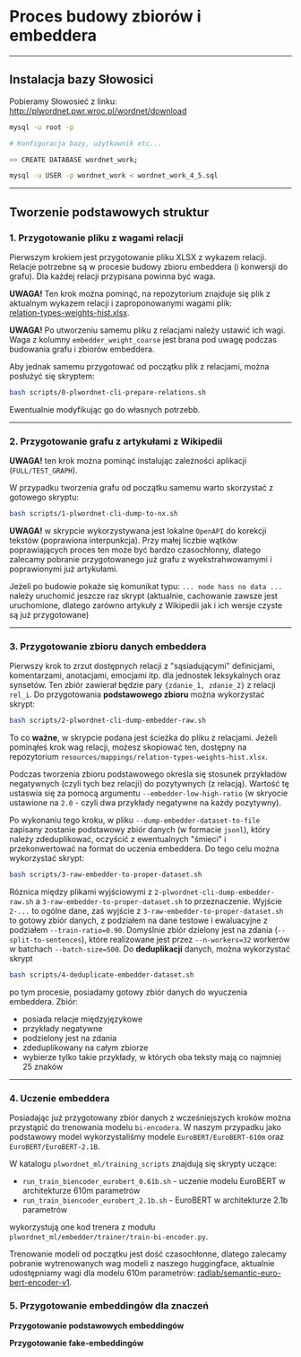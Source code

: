# Proces budowy zbiorów i embeddera

---

## Instalacja bazy Słowosici

Pobieramy Słowosieć z linku: http://plwordnet.pwr.wroc.pl/wordnet/download

```bash
mysql -u root -p

# Konfiguracja bazy, użytkownik etc...

>> CREATE DATABASE wordnet_work;

mysql -u USER -p wordnet_work < wordnet_work_4_5.sql
```

---

## Tworzenie podstawowych struktur

### 1. Przygotowanie pliku z wagami relacji

Pierwszym krokiem jest przygotowanie pliku XLSX z wykazem relacji.  Relacje potrzebne są w procesie 
budowy zbioru embeddera (i konwersji do grafu). Dla każdej relacji przypisana powinna być waga.

**UWAGA!** Ten krok można pominąć, na repozytorium znajduje się plik z aktualnym wykazem relacji
i zaproponowanymi wagami plik:  
[relation-types-weights-hist.xlsx](resources/mappings/relation-types-weights-hist.xlsx).

**UWAGA!** Po utworzeniu samemu pliku z relacjami należy ustawić ich wagi. Waga z kolumny 
`embedder_weight_coarse` jest brana pod uwagę podczas budowania grafu i zbiorów embeddera.

Aby jednak samemu przygotować od początku plik z relacjami, można posłużyć się skryptem:

```bash 
bash scripts/0-plwordnet-cli-prepare-relations.sh
```
Ewentualnie modyfikując go do własnych potrzebb.

---

### 2. Przygotowanie grafu z artykułami z Wikipedii

**UWAGA!** ten krok można pominąć instalując zależności aplikacji (`FULL/TEST_GRAPH`).

W przypadku tworzenia grafu od początku samemu warto skorzystać z gotowego skryptu:

```bash
bash scripts/1-plwordnet-cli-dump-to-nx.sh
```

**UWAGA!** w skrypcie wykorzystywana jest lokalne `OpenAPI` do korekcji tekstów (poprawiona interpunkcja).
Przy małej liczbie wątków poprawiających proces ten może być bardzo czasochłonny, dlatego zalecamy
pobranie przygotowanego już grafu z wyekstrahwowamymi i poprawionymi już artykułami.

Jeżeli po budowie pokaże się komunikat typu: `... node hass no data ...`
należy uruchomić jeszcze raz skrypt (aktualnie, cachowanie zawsze jest uruchomione, dlatego zarówno
artykuły z Wikipedii jak i ich wersje czyste są już przygotowane)

---

### 3. Przygotowanie zbioru danych embeddera

Pierwszy krok to zrzut dostępnych relacji z "sąsiadującymi" definicjami, komentarzami,
anotacjami, emocjami itp. dla jednostek leksykalnych oraz synsetów. Ten zbiór zawierał będzie
pary `{zdanie_1, zdanie_2}` z relacji `rel_i`. Do przygotowania **podstawowego zbioru** 
można wykorzystać skrypt:
```bash
bash scripts/2-plwordnet-cli-dump-embedder-raw.sh
```

To co **ważne**, w skrypcie podana jest ścieżka do pliku z relacjami. Jeżeli pominąłeś krok 
 wag relacji, możesz skopiować ten, dostępny na repozytorium 
`resources/mappings/relation-types-weights-hist.xlsx`.

Podczas tworzenia zbioru podstawowego określa się stosunek przykładów negatywnych (czyli tych bez relacji)
do pozytywnych (z relacją). Wartość tę ustaswia się za pomocą argumentu `--embedder-low-high-ratio`
(w skryocie ustawione na `2.0` - czyli dwa przykłady negatywne na każdy pozytywny).

Po wykonaniu tego kroku, w pliku `--dump-embedder-dataset-to-file` zapisany zostanie podstawowy
zbiór danych (w formacie `jsonl`), który należy zdeduplikować, oczyścić z ewentualnych "śmieci" 
i przekonwertować na format do uczenia embeddera. Do tego celu można wykorzystać skrypt:

```bash
bash scripts/3-raw-embedder-to-proper-dataset.sh
```

Róznica między plikami wyjściowymi z `2-plwordnet-cli-dump-embedder-raw.sh`
a `3-raw-embedder-to-proper-dataset.sh` to przeznaczenie. Wyjście `2-...` to ogólne dane,
zaś wyjście z `3-raw-embedder-to-proper-dataset.sh` to gotowy zbiór danych, 
z podziałem na dane testowe i ewaluacyjne z podziałem `--train-ratio=0.90`.
Domyślnie zbiór dzielony jest na zdania (`--split-to-sentences`), które realizowane jest
przez `--n-workers=32` workerów w batchach `--batch-size=500`. Do **deduplikacji** danych,
można wykorzystać skrypt

```bash
bash scripts/4-deduplicate-embedder-dataset.sh
```
po tym procesie, posiadamy gotowy zbiór danych do wyuczenia embeddera. Zbiór:
 - posiada relacje międzyjęzykowe
 - przykłady negatywne
 - podzielony jest na zdania
 - zdeduplikowany na całym zbiorze
 - wybierze tylko takie przykłady, w których oba teksty mają co najmniej 25 znaków

---

### 4. Uczenie embeddera

Posiadając już przygotowany zbiór danych z wcześniejszych kroków można przystąpić
do trenowania modelu `bi-encodera`. W naszym przypadku jako podstawowy model
wykorzystaliśmy modele `EuroBERT/EuroBERT-610m` oraz `EuroBERT/EuroBERT-2.1B`. 

W katalogu `plwordnet_ml/training_scripts` znajdują się skrypty uczące:

 - `run_train_biencoder_eurobert_0.61b.sh` - uczenie modelu EuroBERT w architekturze 610m parametrów
 - `run_train_biencoder_eurobert_2.1b.sh` - EuroBERT w architekturze 2.1b parametrów

wykorzystują one kod trenera z modułu `plwordnet_ml/embedder/trainer/train-bi-encoder.py`.

Trenowanie modeli od początku jest dość czasochłonne, dlatego zalecamy pobranie
wytrenowanych wag modeli z naszego huggingface, aktualnie udostępniamy wagi dla modelu 610m parametrów:
[radlab/semantic-euro-bert-encoder-v1](https://huggingface.co/radlab/semantic-euro-bert-encoder-v1).

### 5. Przygotowanie embeddingów dla znaczeń

**Przygotowanie podstawowych embeddingów**

**Przygotowanie fake-embeddingów**

